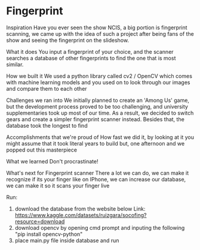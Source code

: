 # Fingerprint
Inspiration
Have you ever seen the show NCIS, a big portion is fingerprint scanning, we came up with the idea of such a project after being fans of the show and seeing the fingerprint on the slideshow.

What it does
You input a fingerprint of your choice, and the scanner searches a database of other fingerprints to find the one that is most similar.

How we built it
We used a python library called cv2 / OpenCV which comes with machine learning models and you used on to look through our images and compare them to each other

Challenges we ran into
We initially planned to create an 'Among Us' game, but the development process proved to be too challenging, and university supplementaries took up most of our time. As a result, we decided to switch gears and create a simpler fingerprint scanner instead. Besides that, the database took the longest to find

Accomplishments that we're proud of
How fast we did it, by looking at it you might assume that it took literal years to build but, one afternoon and we popped out this masterpiece

What we learned
Don't procrastinate!

What's next for Fingerprint scanner
There a lot we can do, we can make it recognize if its your finger like on IPhone, we can increase our database, we can make it so it scans your finger live

Run: 
1. download the database from the website below Link: https://www.kaggle.com/datasets/ruizgara/socofing?resource=download
2. download opencv by opening cmd prompt and inputing the following "pip install opencv-python"
3. place main.py file inside database and run
